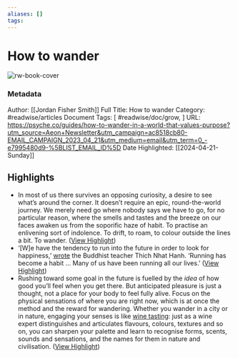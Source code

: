 ```yaml
---
aliases: []
tags:
---
```

# How to wander

![rw-book-cover](https://nu.aeon.co/images/39a3d7ba-d2b6-411f-aa0a-25ef83848231/1500x1500.jpg)
### Metadata
Author: [[Jordan Fisher Smith]]
Full Title: How to wander
Category: #readwise/articles
Document Tags: [ #readwise/doc/grow, ]
URL: https://psyche.co/guides/how-to-wander-in-a-world-that-values-purpose?utm_source=Aeon+Newsletter&utm_campaign=ac8518cb80-EMAIL_CAMPAIGN_2023_04_21&utm_medium=email&utm_term=0_-e7995480d9-%5BLIST_EMAIL_ID%5D
Date Highlighted: [[2024-04-21-Sunday]]

## Highlights
- In most of us there survives an opposing curiosity, a desire to see what’s around the corner. It doesn’t require an epic, round-the-world journey. We merely need go where nobody says we have to go, for no particular reason, where the smells and tastes and the breeze on our faces awaken us from the soporific haze of habit. To practise an enlivening sort of indolence. To drift, to roam, to colour outside the lines a bit. To wander. ([View Highlight](https://read.readwise.io/read/01gywqegv1xj9trswm0hcz4qn5))
- ‘[W]e have the tendency to run into the future in order to look for happiness,’ [wrote](https://www.parallax.org/product/how-to-walk/) the Buddhist teacher Thich Nhat Hanh. ‘Running has become a habit … Many of us have been running all our lives.’ ([View Highlight](https://read.readwise.io/read/01gywqpg7kbh1hvd0yn0zvknvb))
- Rushing toward some goal in the future is fuelled by the *idea* of how good you’ll feel when you get there. But anticipated pleasure is just a thought, not a place for your body to feel fully alive. Focus on the physical sensations of where you are right now, which is at once the method and the reward for wandering.
  Whether you wander in a city or in nature, engaging your senses is like [wine tasting](https://psyche.co/guides/how-do-you-select-a-bottle-of-wine-that-youll-enjoy): just as a wine expert distinguishes and articulates flavours, colours, textures and so on, you can sharpen your palette and learn to recognise forms, scents, sounds and sensations, and the names for them in nature and civilisation. ([View Highlight](https://read.readwise.io/read/01hw0s28k82xjjy7h8fnc2sc8t))
